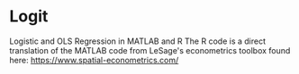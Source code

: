 # Logit
Logistic and OLS Regression in MATLAB and R
The R code is a direct translation of the MATLAB code from LeSage's econometrics toolbox found here:
https://www.spatial-econometrics.com/
